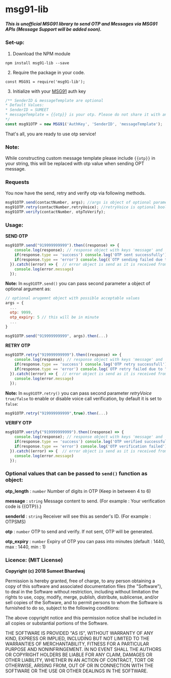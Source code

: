 # msg91-lib

##### This is unofficial MSG91 library to send OTP and Messages via MSG91 APIs (_Message Support will be added soon_).

### Set-up:

1. Download the NPM module
```
npm install msg91-lib --save
```
2. Require the package in your code.
```
const MSG91 = require('msg91-lib');
```
3. Initialize with your [MSG91](https://msg91.com) auth key
```javascript
/** SenderID & messageTemplate are optional
* Default Values:
* SenderID = SUMEET
* messageTemplate = {{otp}} is your otp. Please do not share it with anybody
*/
const msg91OTP = new MSG91('AuthKey', 'SenderID', 'messageTemplate');
```
That's all, you are ready to use otp service!

### Note:
While constructing custom message template please include `{{otp}}` in your string, this will be replaced with otp value
when sending OPT message.

### Requests

You now have the send, retry and verify otp via following methods.
```javascript
msg91OTP.send(contactNumber, args); //args is object of optional parameter
msg91OTP.retry(contactNumber,retryVoice); //retryVoice is optional boolean value, set it true to enable voice call verification
msg91OTP.verify(contactNumber, otpToVerify);
```

### Usage:

**SEND OTP**
```javascript
msg91OTP.send("919999999999").then((response) => {
    console.log(response); // response object with keys 'message' and 'type'
    if(response.type == 'success') console.log('OTP sent successfully')
    if(response.type == 'error') console.log((`OTP sending failed due to "${response.message}"`)
  }).catch((error) => {  // error object is send as it is received from msg91 server due to failure of API call
    console.log(error.message)
  });
```
**Note:** In `msg91OTP.send()` you can pass second parameter a object of optional argument as:
```javascript
// optional arugemnt object with possible acceptable values
args = {
  ...
  otp: 9999,
  otp_expiry: 5 // this will be in minute 
  ...
}

msg91OTP.send("919999999999", args).then(...)
```

**RETRY OTP**
```javascript
msg91OTP.retry("919999999999").then((response) => {
    console.log(response); // response object with keys 'message' and 'type'
    if(response.type == 'success') console.log('OTP retry successfull')
    if(response.type == 'error') console.log(`OTP retry failed due to "${response.message}"`)
  }).catch((error) => {  // error object is send as it is received from msg91 server due to failure of API call 
    console.log(error.message)
  });
```
**Note:** In `msg91OTP.retry()` you can pass second parameter _retryVoice_ `true/false` to enable or disable voice call verification, by default it is set to `false`:
```javascript
msg91OTP.retry("919999999999",true).then(...)
```

**VERIFY OTP**
```javascript
msg91OTP.verify("919999999999").then((response) => {
    console.log(response); // response object with keys 'message' and 'type'    
    if(response.type == 'success') console.log('OTP verified successfully')
    if(response.type == 'error') console.log('OTP verification failed')
  }).catch((error) => {  // error object is send as it is received from msg91 server due to failure of API call
    console.log(error.message)
  });
```

### Optional values that can be passed to `send()` function as object:

**otp_length**   :	`number`	Number of digits in OTP (Keep in between 4 to 6)

**message**      :	`string`	Message content to send. (For example : Your verification code is {{OTP}}.)

**senderId**     :	`string`	Receiver will see this as sender's ID. (For example : OTPSMS)

**otp**          :	`number`	OTP to send and verify. If not sent, OTP will be generated.

**otp_expiry**   :	`number`	Expiry of OTP you can pass into minutes (default : 1440, max : 1440, min : 1)



### Licence: (MIT License)

**Copyright (c) 2018 Sumeet Bhardwaj**

Permission is hereby granted, free of charge, to any person obtaining a copy
of this software and associated documentation files (the "Software"), to deal
in the Software without restriction, including without limitation the rights
to use, copy, modify, merge, publish, distribute, sublicense, and/or sell
copies of the Software, and to permit persons to whom the Software is
furnished to do so, subject to the following conditions:

The above copyright notice and this permission notice shall be included in all
copies or substantial portions of the Software.

THE SOFTWARE IS PROVIDED "AS IS", WITHOUT WARRANTY OF ANY KIND, EXPRESS OR
IMPLIED, INCLUDING BUT NOT LIMITED TO THE WARRANTIES OF MERCHANTABILITY,
FITNESS FOR A PARTICULAR PURPOSE AND NONINFRINGEMENT. IN NO EVENT SHALL THE
AUTHORS OR COPYRIGHT HOLDERS BE LIABLE FOR ANY CLAIM, DAMAGES OR OTHER
LIABILITY, WHETHER IN AN ACTION OF CONTRACT, TORT OR OTHERWISE, ARISING FROM,
OUT OF OR IN CONNECTION WITH THE SOFTWARE OR THE USE OR OTHER DEALINGS IN THE
SOFTWARE.
